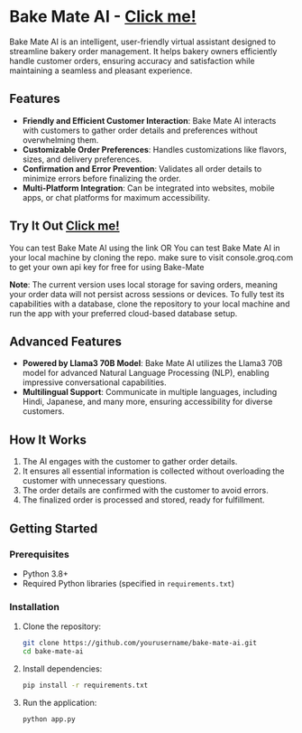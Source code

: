 # Bake Mate AI - [Click me!](https://bake-mate-working.vercel.app/)

Bake Mate AI is an intelligent, user-friendly virtual assistant designed to streamline bakery order management. It helps bakery owners efficiently handle customer orders, ensuring accuracy and satisfaction while maintaining a seamless and pleasant experience.

## Features
- **Friendly and Efficient Customer Interaction**: Bake Mate AI interacts with customers to gather order details and preferences without overwhelming them.
- **Customizable Order Preferences**: Handles customizations like flavors, sizes, and delivery preferences.
- **Confirmation and Error Prevention**: Validates all order details to minimize errors before finalizing the order.
- **Multi-Platform Integration**: Can be integrated into websites, mobile apps, or chat platforms for maximum accessibility.

## Try It Out [Click me!](https://bake-mate-working.vercel.app/)
You can test Bake Mate AI using the link
OR
You can test Bake Mate AI in your local machine by cloning the repo. make sure to visit console.groq.com to get your own api key for free for using Bake-Mate

**Note**: The current version uses local storage for saving orders, meaning your order data will not persist across sessions or devices. To fully test its capabilities with a database, clone the repository to your local machine and run the app with your preferred cloud-based database setup.

## Advanced Features
- **Powered by Llama3 70B Model**: Bake Mate AI utilizes the Llama3 70B model for advanced Natural Language Processing (NLP), enabling impressive conversational capabilities.
- **Multilingual Support**: Communicate in multiple languages, including Hindi, Japanese, and many more, ensuring accessibility for diverse customers.


## How It Works
1. The AI engages with the customer to gather order details.
2. It ensures all essential information is collected without overloading the customer with unnecessary questions.
3. The order details are confirmed with the customer to avoid errors.
4. The finalized order is processed and stored, ready for fulfillment.

## Getting Started

### Prerequisites
- Python 3.8+
- Required Python libraries (specified in `requirements.txt`)

### Installation
1. Clone the repository:
   ```bash
   git clone https://github.com/yourusername/bake-mate-ai.git
   cd bake-mate-ai
   ```
2. Install dependencies:
   ```bash
   pip install -r requirements.txt
   ```
3. Run the application:
   ```bash
   python app.py
   ```



